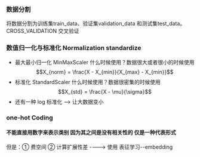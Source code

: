 ### 数据分割
将数据分割为训练集train_data、验证集validation_data 和测试集test_data。
CROSS_VALIDATION 交叉验证
###  数值归一化与标准化 Normalization standardize
+ 最大最小归一化 MinMaxScaler  什么时候使用？数据很大或者很小的时候使用
$$X_{norm} = \frac{X - X_{min}}{X_{max} - X_{min}}$$
+ 标准化 StandardScaler  什么时候使用？数据很密集的时候使用
$$X_{std} = \frac{X - \mu}{\sigma}$$
+ 还有一种 log 标准化   --> 让大数据变小

### one-hot Coding
####  不能直接用数字来表示类别  因为其之间是没有相关性的 仅是一种代表形式
但是：① 费空间 ② 计算扩展性差 ---->  使用 表征学习--embedding




